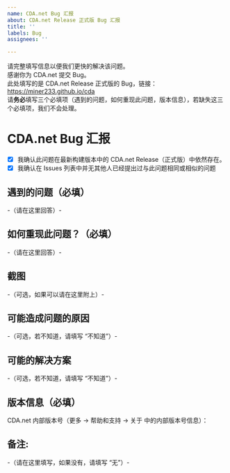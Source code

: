 ```yaml
---
name: CDA.net Bug 汇报
about: CDA.net Release 正式版 Bug 汇报
title: ''
labels: Bug
assignees: ''

---
```

请完整填写信息以便我们更快的解决该问题。<br>
感谢你为 CDA.net 提交 Bug。<br>
此处填写的是 CDA.net Release 正式版的 Bug，链接：https://miner233.github.io/cda<br>
请**务必**填写三个必填项（遇到的问题，如何重现此问题，版本信息），若缺失这三个必填项，我们不会处理。

# CDA.net Bug 汇报
- [x] 我确认此问题在最新构建版本中的 CDA.net Release（正式版）中依然存在。
- [x] 我确认在 Issues 列表中并无其他人已经提出过与此问题相同或相似的问题

## 遇到的问题（必填）
-（请在这里回答）-

## 如何重现此问题？（必填）
-（请在这里回答）-

## 截图
-（可选，如果可以请在这里附上）-

## 可能造成问题的原因
-（可选，若不知道，请填写 “不知道”）-

## 可能的解决方案
-（可选，若不知道，请填写 “不知道”）-

## 版本信息（必填）
CDA.net 内部版本号（更多 -> 帮助和支持 -> 关于 中的内部版本号信息）：

## 备注:
-（请在这里填写，如果没有，请填写 “无”）-
